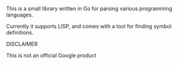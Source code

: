 
This is a small library written in Go for parsing various programming
languages.

Currently it supports LISP, and comes with a tool for finding symbol
definitions.

DISCLAIMER

This is not an official Google product
